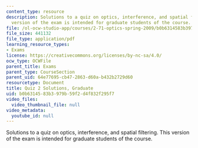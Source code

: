 ```yaml
---
content_type: resource
description: Solutions to a quiz on optics, interference, and spatial filtering.  This
  version of the exam is intended for graduate students of the course.
file: /ol-ocw-studio-app/courses/2-71-optics-spring-2009/b0b6314583b3979b59f2d4f832f295f7_MIT2_71S09_gquiz2_sol.pdf
file_size: 441132
file_type: application/pdf
learning_resource_types:
- Exams
license: https://creativecommons.org/licenses/by-nc-sa/4.0/
ocw_type: OCWFile
parent_title: Exams
parent_type: CourseSection
parent_uid: 64e77695-cb47-2863-d60a-b432b2729d60
resourcetype: Document
title: Quiz 2 Solutions, Graduate
uid: b0b63145-83b3-979b-59f2-d4f832f295f7
video_files:
  video_thumbnail_file: null
video_metadata:
  youtube_id: null
---
```

Solutions to a quiz on optics, interference, and spatial filtering.  This version of the exam is intended for graduate students of the course.